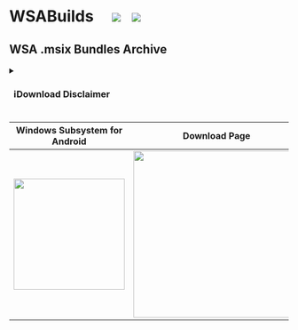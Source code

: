 # WSABuilds &nbsp; &nbsp; <img src="https://img.shields.io/github/downloads/MustardChef/WSABuilds/total?label=Total%20Downloads&style=for-the-badge"/> &nbsp; [<img src="https://img.shields.io/badge/XDA%20Developers-WSABuilds-EA7100?style=for-the-badge&logoColor=white&logo=XDA-Developers" />](https://forum.xda-developers.com/t/wsabuilds-latest-windows-subsystem-for-android-wsa-builds-for-windows-10-and-11-with-magisk-and-google-play-store.4545087/)

## WSA .msix Bundles Archive 
<details>     
   <summary><h3> &nbsp; ℹ️Download Disclaimer <h3></summary>
   
> **Warning** 
> ### :exclamation: **Important:**
> ### These .msix bundles have been obtained from the internet and have not been scanned and tested before upload. Download and use at your own risk
</details>

|**Windows Subsystem for Android**|****Download Page****|
|----------|-----------| 
|<img src="https://user-images.githubusercontent.com/68516357/216449394-f4129e99-9c4c-4532-8b1a-742d547a74bf.png" style="width: 200px;"/> | [<img src="https://img.shields.io/badge/-Browse%20.msix%20Archive%20Builds-D9272E?style=for-the-badge&logoColor=white&logo=mega" style="width: 300px;" />](https://mega.nz/folder/pEdQgBRQ#DGLj8Gdns-isv28zC2Ii0Q)
